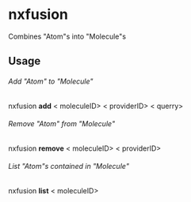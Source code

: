 # nxfusion
Combines "Atom"s into "Molecule"s

## Usage

###### Add "Atom" to "Molecule"
nxfusion **add** < moleculeID> < providerID> < querry>

###### Remove "Atom" from "Molecule"
nxfusion **remove** < moleculeID> < providerID>

###### List "Atom"s contained in "Molecule"
nxfusion **list** < moleculeID>
